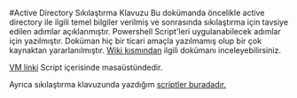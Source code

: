 #Active Directory Sıkılaştırma Klavuzu
Bu dokümanda öncelikle active directory ile ilgili temel bilgiler verilmiş ve sonrasında sıkılaştırma için tavsiye edilen adımlar açıklanmıştır. Powershell Script'leri uygulanabilecek adımlar için yazılmıştır. Doküman hiç bir ticari amaçla yazılmamış olup bir çok kaynaktan yararlanılmıştır. [Wiki kısmından](https://github.com/erhaanturan/active-directory-hardening/wiki) ilgili dokümanı inceleyebilirsiniz. 

[VM linki](https://drive.google.com/open?id=0B2OSsuzfyXIWSTJMNU12MWJyRFE)
Script içerisinde masaüstündedir.

Ayrıca sıkılaştırma klavuzunda yazdığım  [scriptler buradadır.](https://drive.google.com/open?id=0B2OSsuzfyXIWNzZNaWJpRzhrdnc)
